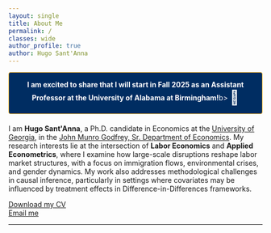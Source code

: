 ```yaml
---
layout: single
title: About Me
permalink: /
classes: wide
author_profile: true
author: Hugo Sant'Anna
---
```


 <div style="background-color: #002D62; padding: 15px; border: 1px solid #FDB827; border-radius: 4px; text-align: center; margin-bottom: 20px; color: #ffffff;">
  <span style="vertical-align: middle;"><b>I am excited to share that I will start in Fall 2025 as an Assistant Professor at the University of Alabama at Birmingham!</b>b></span>
    <span style="font-size: 2em; vertical-align: middle;">🐲</span>
</div>

I am **Hugo Sant'Anna**, a Ph.D. candidate in Economics at the [University of Georgia](https://www.uga.edu/), in the [John Munro Godfrey, Sr. Department of Economics](https://www.terry.uga.edu/economics/). My research interests lie at the intersection of **Labor Economics** and **Applied Econometrics**, where I examine how large-scale disruptions reshape labor market structures, with a focus on immigration flows, environmental crises, and gender dynamics. My work also addresses methodological challenges in causal inference, particularly in settings where covariates may be influenced by treatment effects in Difference-in-Differences frameworks.

[Download my CV](files/hsantannaCV.pdf)  
[Email me](mailto:hsantanna@uga.edu)

---
